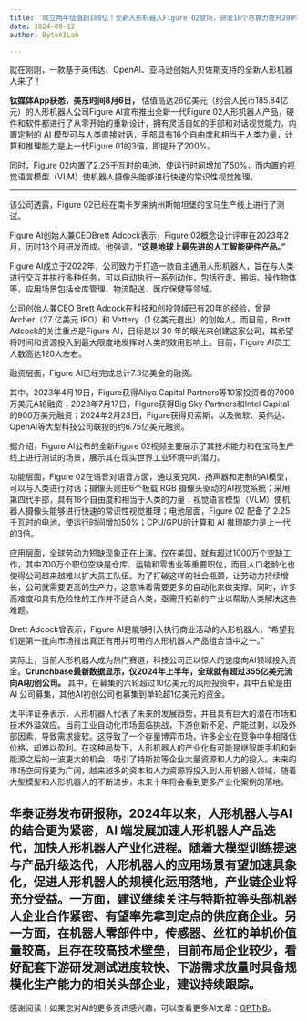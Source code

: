```yaml
---
title: '成立两年估值超180亿！全新人形机器人Figure 02登场，研发18个月算力提升200%'
date: 2024-08-12
author: ByteAILab

---
```


就在刚刚，一款基于英伟达、OpenAI、亚马逊创始人贝佐斯支持的全新人形机器人来了！

**钛媒体App获悉，美东时间8月6日，** 估值高达26亿美元（约合人民币185.84亿元）的人形机器人公司Figure AI宣布推出全新一代Figure 02人形机器人产品，硬件和软件都进行了从零开始的重新设计，拥有灵活自如的手部和对话视觉能力，内置定制的 AI 模型可与人类直接对话，手部具有16个自由度和相当于人类力量，计算和推理能力是上一代Figure 01的3倍，即提升了200%。

同时，Figure 02内置了2.25千瓦时的电池，使运行时间增加了50%，而内置的视觉语言模型（VLM）使机器人摄像头能够进行快速的常识性视觉推理。

---
 该公司透露，Figure 02已经在南卡罗来纳州斯帕坦堡的宝马生产线上进行了测试。

Figure AI创始人兼CEOBrett Adcock表示，Figure 02概念设计评审在2023年2月，历时18个月研发而成。他强调，**“这是地球上最先进的人工智能硬件产品。”**

Figure AI成立于2022年，公司致力于打造一款自主通用人形机器人，旨在与人类进行交互并执行多种任务，可以自动执行一系列动作，包括行走、搬运、操作物体等，应用场景包括仓库管理、物流配送、医疗保健等领域。

公司创始人兼CEO Brett Adcock在科技和创投领域已有20年的经验，曾是 Archer（27 亿美元 IPO）和 Vettery（1 亿美元退出）的创始人。而目前，Brett Adcock的关注重点是Figure AI，目标是以 30 年的眼光来创建这家公司，其希望将时间和资源投入到最大限度地发挥对人类的效用影响上。目前，Figure AI员工人数高达120人左右。

融资层面，Figure AI已经完成总计7.3亿美金的融资。

其中，2023年4月19日，Figure获得Aliya Capital Partners等10家投资者的7000万美元A轮融资；2023年7月17日，Figure获得Big Sky Partners和Intel Capital的900万美元融资；2024年2月23日，Figure获得贝索斯，以及微软、英伟达、OpenAI等大型科技公司联投的约6.75亿美元融资。

据介绍，Figure AI公布的全新Figure 02视频主要展示了其技术能力和在宝马生产线上进行测试的场景，展示其在现实世界工业环境中的潜力。

功能层面，Figure 02在语音对语音方面，通过麦克风、扬声器和定制的AI模型，可以与人类进行对话；摄像头则由6个板载 RGB 摄像头驱动的AI视觉系统；采用第四代手部，具有16个自由度和相当于人类的力量；视觉语言模型（VLM）使机器人摄像头能够进行快速的常识性视觉推理；电池层面，Figure 02 配备了 2.25 千瓦时的电池，使运行时间增加50%；CPU/GPU的计算和 AI 推理能力是上一代的3倍。

应用层面，全球劳动力短缺现象正在上演。仅在美国，就有超过1000万个空缺工作，其中700万个职位空缺是仓库、运输和零售业等重要职位，而且人口老龄化也使得公司越来越难以扩大员工队伍。为了打破这样的社会瓶颈，让劳动力持续增长，公司就需要更高的生产力，这意味着需要更多的自动化来做支撑。同时，许多高难度和具有危险性的工作并不适合人类，亟需开拓新的产业以帮助人类解决这些难题。

Brett Adcock曾表示，Figure AI是能够引入执行商业活动的人形机器人，“希望我们是第一批向市场推出真正有用并可用的人形机器人产品组合当中之一。” 

实际上，当前人形机器人成为热门赛道，科技公司正以惊人的速度向AI领域投入资金。**Crunchbase最新数据显示，仅2024年上半年，全球就有超过355亿美元流向AI初创公司。** 其中，在募集的六轮超过10亿美元的风险投资中，其中五轮是由 AI 公司募集，其他AI初创公司也募集到单轮超1亿美元的资金。

太平洋证券表示，人形机器人代表了未来的发展趋势，并且具有巨大的潜在市场和技术外溢效应。当前工业自动化市场面临挑战，下游创新不足、产能过剩，以及外部因素，导致需求疲软。这导致了一个存量博弈市场，许多企业在竞争中争相降低价格，却难以盈利。在这种局势下，人形机器人的产业化有可能是继智能手机和新能源之后的一波更大的机会，吸引了特斯拉等企业大量资源和人力的投入。未来的市场空间将更为广阔，越来越多的资本和人力资源将投入到人形机器人领域，随着大型模型和人形机器人的不断进步，未来十年将会看到更多产业化案例的落地。

华泰证券发布研报称，2024年以来，人形机器人与AI的结合更为紧密，AI 端发展加速人形机器人产品迭代，加快人形机器人产业化进程。随着大模型训练提速与产品升级迭代，人形机器人的应用场景有望加速具象化，促进人形机器人的规模化运用落地，产业链企业将充分受益。一方面，建议继续关注与特斯拉等头部机器人企业合作紧密、有望率先拿到定点的供应商企业。另一方面，在机器人零部件中，传感器、丝杠的单机价值量较高，且存在较高技术壁垒，目前布局企业较少，看好配套下游研发测试进度较快、下游需求放量时具备规模化生产能力的相关头部企业，建议持续跟踪。
---
感谢阅读！如果您对AI的更多资讯感兴趣，可以查看更多AI文章：[GPTNB](https://gptnb.com)。